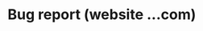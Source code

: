 <h1>Bug report (website ...com) <h1/>
  
<p><a href="https://lenochka28yan.atlassian.net/browse/FIRST-2"></p>
